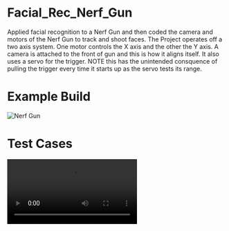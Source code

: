 # Facial_Rec_Nerf_Gun
Applied facial recognition to a Nerf Gun and then coded the camera and motors of the Nerf Gun to track and shoot faces. The Project operates off a two axis system. One motor controls the X axis and the other the Y axis. A camera is attached to the front of gun and this is how it aligns itself. It also uses a servo for the trigger. NOTE this has the unintended consquence of pulling the trigger every time it starts up as the servo tests its range.

# Example Build

![Nerf Gun](https://github.com/FL1GG/Facial_Rec_Nerf_Gun/blob/master/20181108_160843.jpg?raw=true)


# Test Cases

![Example Firing](https://raw.githubusercontent.com/FL1GG/Facial_Rec_Nerf_Gun/master/IMG_1521.TRIM.MOV)
